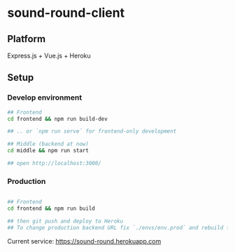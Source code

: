 # sound-round-client

## Platform

Express.js + Vue.js + Heroku

## Setup

### Develop environment

```bash
## Frontend
cd frontend && npm run build-dev

## .. or `npm run serve` for frontend-only development

## Middle (backend at now)
cd middle && npm run start 

## open http://localhost:3000/
```

### Production

```bash

## Frontend
cd frontend && npm run build

## then git push and deploy to Heroku
## To change production backend URL fix `./envs/env.prod` and rebuild front
```

Current service: https://sound-round.herokuapp.com